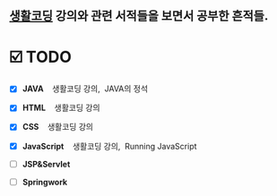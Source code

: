 
## [생활코딩](https://opentutorials.org "생활코딩") 강의와 관련 서적들을 보면서 공부한 흔적들.


# ☑️ TODO
<!-- ### :pencil2: STUDY -->

- [x] **JAVA**  &nbsp;&nbsp;&nbsp;생활코딩 강의,&nbsp; JAVA의 정석
- [x] **HTML**  &nbsp;&nbsp;&nbsp;생활코딩 강의
- [x] **CSS**   &nbsp;&nbsp;&nbsp;생활코딩 강의
- [x] **JavaScript** &nbsp;&nbsp;&nbsp;생활코딩 강의,&nbsp; Running JavaScript
- [ ] **JSP&Servlet**
- [ ] **Springwork**


